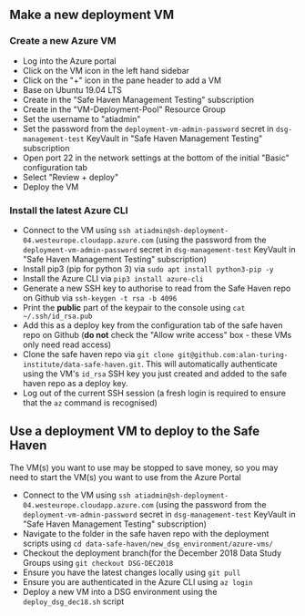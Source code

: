 

## Make a new deployment VM
### Create a new Azure VM
- Log into the Azure portal
- Click on the VM icon in the left hand sidebar
- Click on the "+" icon in the pane header to add a VM
- Base on Ubuntu 19.04 LTS
- Create in the "Safe Haven Management Testing" subscription
- Create in the "VM-Deployment-Pool" Resource Group
- Set the username to "atiadmin"
- Set the password from the `deployment-vm-admin-password` secret in `dsg-management-test` KeyVault in "Safe Haven Management Testing" subscription
- Open port 22 in the network settings at the bottom of the initial "Basic" configuration tab
- Select "Review + deploy"
- Deploy the VM

### Install the latest Azure CLI
- Connect to the VM using `ssh atiadmin@sh-deployment-04.westeurope.cloudapp.azure.com` (using the password from the `deployment-vm-admin-password` secret in `dsg-management-test` KeyVault in "Safe Haven Management Testing" subscription)
- Install pip3 (pip for python 3) via `sudo apt install python3-pip -y`
- Install the Azure CLI via `pip3 install azure-cli`
- Generate a new SSH key to authorise to read from the Safe Haven repo on Github via `ssh-keygen -t rsa -b 4096`
- Print the **public** part of the keypair to the console using `cat ~/.ssh/id_rsa.pub`
- Add this as a deploy key from the configuration tab of the safe haven repo on Github (**do not** check the "Allow write access" box - these VMs only need read access) 
- Clone the safe haven repo via `git clone git@github.com:alan-turing-institute/data-safe-haven.git`. This will automatically authenticate using the VM's `id_rsa` SSH key you just created and added to the safe haven repo as a deploy key.
- Log out of the current SSH session (a fresh login is required to ensure that the `az` command is recognised)

## Use a deployment VM to deploy to the Safe Haven
The VM(s) you want to use may be stopped to save money, so you may need to start the VM(s) you want to use from the Azure Portal
- Connect to the VM using `ssh atiadmin@sh-deployment-04.westeurope.cloudapp.azure.com` (using the password from the `deployment-vm-admin-password` secret in `dsg-management-test` KeyVault in "Safe Haven Management Testing" subscription)
- Navigate to the folder in the safe haven repo with the deployment scripts using `cd data-safe-haven/new_dsg_environment/azure-vms/`
- Checkout the deployment branch(for the December 2018 Data Study Groups using `git checkout DSG-DEC2018`
- Ensure you have the latest changes locally using `git pull`
- Ensure you are authenticated in the Azure CLI using `az login`
- Deploy a new VM into a DSG environment using the `deploy_dsg_dec18.sh` script


